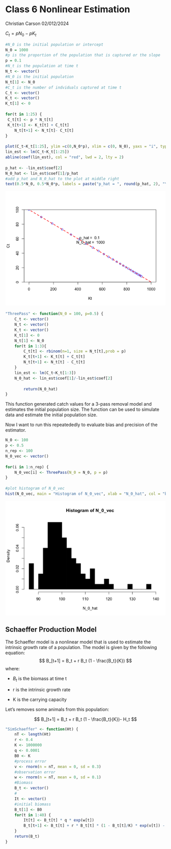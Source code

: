 Class 6 Nonlinear Estimation
================
Christian Carson
02/012/2024

$C_t = p N_0 - p K_t$

``` r
#N_0 is the initial population or intercept
N_0 = 1000
#p is the proportion of the population that is captured or the slope
p = 0.1
#N_t is the population at time t
N_t <- vector()
#N_0 is the initial population
N_t[1] <- N_0
#C_t is the number of indviduals captured at time t
C_t <- vector()
K_t <- vector()
K_t[1] <- 0

for(t in 1:25) {
 C_t[t] <- p * N_t[t]
 K_t[t+1] <- K_t[t] + C_t[t]
    N_t[t+1] <- N_t[t]- C_t[t]
}

plot(C_t~K_t[1:25], ylim =c(0,N_0*p), xlim = c(0, N_0), yaxs = "i", type = "p", col = "blue", xlab = "Kt", ylab = "Ct")
lin_est <- lm(C_t~K_t[1:25])
abline(coef(lin_est), col = "red", lwd = 2, lty = 2)

p_hat <- -lin_est$coef[2]
N_0_hat <- lin_est$coef[1]/p_hat
#add p_hat and N_0_hat to the plot at middle right
text(0.5*N_0, 0.5*N_0*p, labels = paste("p_hat = ", round(p_hat, 2), "\n", "N_0_hat = ", round(N_0_hat, 2)), pos = 3)
```

![](Class6_NonlinearEstimation_Practice_files/figure-gfm/unnamed-chunk-1-1.png)<!-- -->

``` r
"ThreePass" <- function(N_0 = 100, p=0.5) {
    C_t <- vector()
    N_t <- vector()
    K_t <- vector()
    K_t[1] <- 0
    N_t[1] <- N_0
    for(t in 1:3){
        C_t[t] <- rbinom(n=1, size = N_t[t],prob = p)
        K_t[t+1] <- K_t[t] + C_t[t]
        N_t[t+1] <- N_t[t] - C_t[t]
    }
    lin_est <- lm(C_t~K_t[1:3])
    N_0_hat <- lin_est$coef[1]/-lin_est$coef[2]

        return(N_0_hat)
}
```

This function generated catch values for a 3-pass removal model and
estimates the initial population size. The function can be used to
simulate data and estimate the initial population size.

Now I want to run this repeatededly to evaluate bias and precision of
the estimator.

``` r
N_0 <- 100
p <- 0.5
n_rep <- 100
N_0_vec <- vector()

for(i in 1:n_rep) {
    N_0_vec[i] <- ThreePass(N_0 = N_0, p = p)
}

#plot histogram of N_0_vec
hist(N_0_vec, main = "Histogram of N_0_vec", xlab = "N_0_hat", col = "black", freq = FALSE, breaks = 20)
```

![](Class6_NonlinearEstimation_Practice_files/figure-gfm/repeated%203-pass-1.png)<!-- -->

## Schaeffer Production Model

The Schaeffer model is a nonlinear model that is used to estimate the
intrinsic growth rate of a population. The model is given by the
following equation: $$
B_[t+1] = B_t + r B_t (1 - \frac{B_t}{K})
$$ where:

- $B_t$ is the biomass at time t

- r is the intrinsic growth rate

- K is the carrying capacity

Let’s removes some animals from this population:

$$
B_[t+1] = B_t + r B_t (1 - \frac{B_t}{K})- H_t
$$

``` r
"SimSchaeffer" <- function(Ht) {
    nT <- length(Ht)
    r <- 0.4
    K <- 1000000
    q <- 0.0001
    B0 <- K
    #process error
    v <- rnorm(n = nT, mean = 0, sd = 0.3)
    #observation error
    w <- rnorm(n = nT, mean = 0, sd = 0.1)
    #Biomass
    B_t <- vector()
    #
    It <- vector()
    #initial biomass
    B_t[1] <- B0
    for(t in 1:40) {
        It[t] <- B_t[t] * q * exp(w[t])
        B_t[t+1] <- B_t[t] + r * B_t[t] * (1 - B_t[t]/K) * exp(v[t]) - Ht[t] - It[t]
    }
    return(B_t)
}
```
